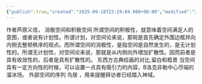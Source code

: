 ```yaml
---
{"publish":true,"created":"2025-09-18T23:29:04.000+08:00","modified":"2025-09-18T23:29:04.000+08:00","tags":["建筑学"],"cssclasses":""}
---
```


  作者芦原义信， 消极空间和积极空间 所谓空间的积极性，就意味着空间满足人的意图，或者说有计划性。所谓计划，对空间论来说，那皖是首先确定外围边框并向内侧去整顿秩序的观点。而所谓空间的消极性，是指空间是自然发生的，是无计划性的。所谓无计划性，对空间论来说，那就是从内侧向外增加扩散性。因而前者是具有收敛性的，后者是具有扩散性的。  东西方古典绘画的对比,留白和框景  当空间具有一定方向性的时候，可以设置一点具有吸引力的内容，B洛克非勒中心尽端的溜冰场。 
  外部空间的序列   鸟居 ，用来提醒拜访者已经踏入神域。